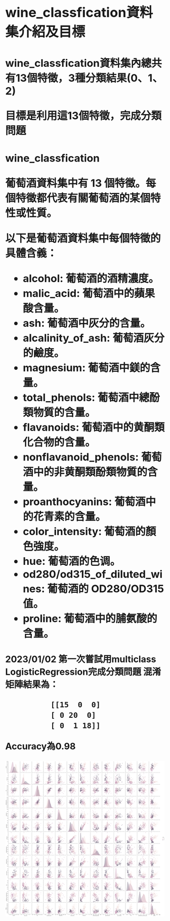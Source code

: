 <h1><wine_classfication葡萄酒分類資料集>  
<h2>wine_classfication資料集介紹及目標  
<h3>wine_classfication資料集內總共有13個特徵，3種分類結果(0、1、2) 
 
目標是利用這13個特徵，完成分類問題  
 
<h3>wine_classfication
  
葡萄酒資料集中有 13 個特徵。每個特徵都代表有關葡萄酒的某個特性或性質。

以下是葡萄酒資料集中每個特徵的具體含義：

* alcohol: 葡萄酒的酒精濃度。
* malic_acid: 葡萄酒中的蘋果酸含量。
* ash: 葡萄酒中灰分的含量。
* alcalinity_of_ash: 葡萄酒灰分的鹼度。
* magnesium: 葡萄酒中鎂的含量。
* total_phenols: 葡萄酒中總酚類物質的含量。
* flavanoids: 葡萄酒中的黄酮類化合物的含量。
* nonflavanoid_phenols: 葡萄酒中的非黄酮類酚類物質的含量。
* proanthocyanins: 葡萄酒中的花青素的含量。
* color_intensity: 葡萄酒的顏色強度。
* hue: 葡萄酒的色调。
* od280/od315_of_diluted_wines: 葡萄酒的 OD280/OD315 值。
* proline: 葡萄酒中的脯氨酸的含量。

 
<h4>2023/01/02 第一次嘗試用multiclass LogisticRegression完成分類問題  
混淆矩陣結果為：
 
              [[15  0  0]  
              [ 0 20  0]  
              [ 0  1 18]]  
 Accuracy為0.98  

![image](https://github.com/jelink27/Data_analytics_project/blob/main/wine_classfication/wine_scatter.png)
